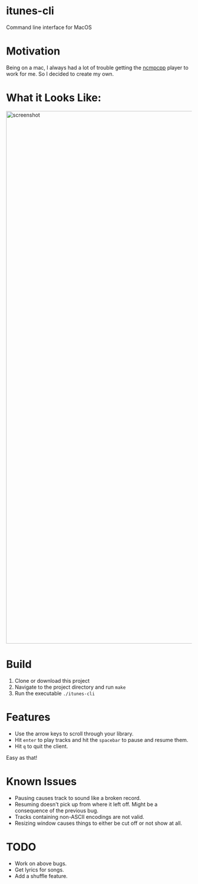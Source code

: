 # itunes-cli
Command line interface for MacOS

# Motivation
Being on a mac, I always had a lot of trouble getting the [ncmpcpp](https://github.com/ncmpcpp/ncmpcpp) player to work for me. So I decided to create my own.

# What it Looks Like:
<img width="1440" alt="screenshot" src="https://user-images.githubusercontent.com/58267405/102382676-b2aa0d80-3f98-11eb-961d-abcfae0bdd2d.png">

# Build
1. Clone or download this project
2. Navigate to the project directory and run `make`
3. Run the executable `./itunes-cli`

# Features
+ Use the arrow keys to scroll through your library. 
+ Hit `enter` to play tracks and hit the `spacebar` to pause and resume them. 
+ Hit `q` to quit the client.

Easy as that!

# Known Issues
+ Pausing causes track to sound like a broken record.
+ Resuming doesn't pick up from where it left off. Might be a consequence of the previous bug.
+ Tracks containing non-ASCII encodings are not valid.
+ Resizing window causes things to either be cut off or not show at all.

# TODO
+ Work on above bugs.
+ Get lyrics for songs.
+ Add a shuffle feature.
